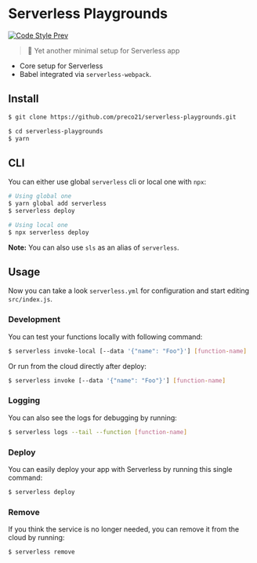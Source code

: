 # Serverless Playgrounds

[![Code Style Prev](https://img.shields.io/badge/code%20style-prev-32c8fc.svg)](https://github.com/preco21/eslint-config-prev)

> 🚀 Yet another minimal setup for Serverless app

* Core setup for Serverless
* Babel integrated via `serverless-webpack`.

## Install

```bash
$ git clone https://github.com/preco21/serverless-playgrounds.git

$ cd serverless-playgrounds
$ yarn
```

## CLI

You can either use global `serverless` cli or local one with `npx`:

```bash
# Using global one
$ yarn global add serverless
$ serverless deploy

# Using local one
$ npx serverless deploy
```

**Note:** You can also use `sls` as an alias of `serverless`.

## Usage

Now you can take a look `serverless.yml` for configuration and start editing `src/index.js`.

### Development

You can test your functions locally with following command:

```bash
$ serverless invoke-local [--data '{"name": "Foo"}'] [function-name]
```

Or run from the cloud directly after deploy:

```bash
$ serverless invoke [--data '{"name": "Foo"}'] [function-name]
```

### Logging

You can also see the logs for debugging by running:

```bash
$ serverless logs --tail --function [function-name]
```

### Deploy

You can easily deploy your app with Serverless by running this single command:

```bash
$ serverless deploy
```

### Remove

If you think the service is no longer needed, you can remove it from the cloud by running:

```bash
$ serverless remove
```
